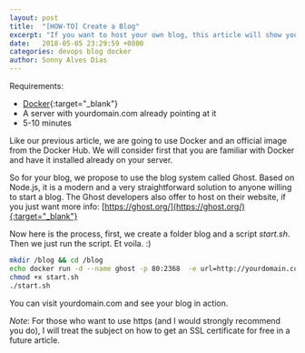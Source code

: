 ```yaml
---
layout: post
title:  "[HOW-TO] Create a Blog"
excerpt: "If you want to host your own blog, this article will show you, how to deploy a blog in 5 to 10 minutes."
date:   2018-05-05 23:29:59 +0800
categories: devops blog docker
author: Sonny Alves Dias
---
```

Requirements: 
* [Docker](https://www.docker.com/){:target="_blank"}
* A server with yourdomain.com already pointing at it
* 5-10 minutes

Like our previous article, we are going to use Docker and an official image from the Docker Hub. We will consider first that you are familiar with Docker and have it installed already on your server. 

So for your blog, we propose to use the blog system called Ghost. Based on Node.js, it is a modern and a very straightforward solution to anyone willing to start a blog. 
The Ghost developers also offer to host on their website, if you just want more info: [https://ghost.org/](https://ghost.org/){:target="_blank"} 

Now here is the process, first, we create a folder blog and a script _start.sh_. Then we just run the script. Et voila. :)

```bash
mkdir /blog && cd /blog
echo docker run -d --name ghost -p 80:2368  -e url=http://yourdomain.com -v /blog/content:/var/lib/ghost/content --restart=always ghost:alpine > start.sh
chmod +x start.sh
./start.sh
```

You can visit yourdomain.com and see your blog in action. 

*Note*: For those who want to use https (and I would strongly recommend you do), I will treat the subject on how to get an SSL certificate for free in a future article. 

